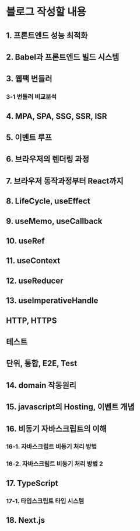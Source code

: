 # 블로그 작성할 내용

## 1. 프론트엔드 성능 최적화

## 2. Babel과 프론트엔드 빌드 시스템

## 3. 웹팩 번들러

### 3-1 번들러 비교분석


## 4. MPA, SPA, SSG, SSR, ISR

## 5. 이벤트 루프

## 6. 브라우저의 렌더링 과정

## 7. 브라우저 동작과정부터 React까지

## 8. LifeCycle, useEffect

## 9. useMemo, useCallback

## 10. useRef

## 11. useContext

## 12. useReducer

## 13. useImperativeHandle

## HTTP, HTTPS

## 테스트

## 단위, 통합, E2E, Test

## 14. domain 작동원리

## 15. javascript의 Hosting, 이벤트 개념

## 16. 비동기 자바스크립트의 이해
### 16-1. 자바스크립트 비동기 처리 방법
### 16-2. 자바스크립트 비동기 처리 방법 2

## 17. TypeScript
### 17-1. 타입스크립트 타입 시스템

## 18. Next.js

